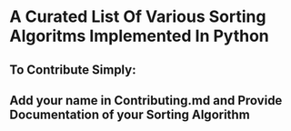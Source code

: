 # A Curated List Of Various Sorting Algoritms Implemented In Python

## To Contribute Simply: 
## Add your name in Contributing.md and Provide Documentation of your Sorting Algorithm
